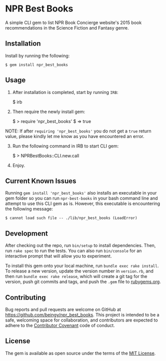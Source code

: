 # NPR Best Books

A simple CLI gem to list NPR Book Concierge website's 2015 book recommendations in the Science Fiction and Fantasy genre.

## Installation

Install by running the following:

    $ gem install npr_best_books

## Usage

1) After installation is completed, start by running `IRB`:

    $ irb

2) Then require the newly install gem:

    $ > require 'npr_best_books'
    $  => true

NOTE: If after `requiring 'npr_best_books'` you do not get a `true` return value, please kindly let me know as you have encountered an error.

3) Run the following command in IRB to start CLI gem:

    $ > NPRBestBooks::CLI.new.call

4) Enjoy.

## Current Known Issues

Running `gem install 'npr_best_books'` also installs an executable in your gem folder so you can run `npr-best-books` in your bash command line and attempt to use this CLI gem as is.  However, this executable is encountering the following message:

    $ cannot load such file -- ./lib/npr_best_books (LoadError)

## Development

After checking out the repo, run `bin/setup` to install dependencies. Then, run `rake spec` to run the tests. You can also run `bin/console` for an interactive prompt that will allow you to experiment.

To install this gem onto your local machine, run `bundle exec rake install`. To release a new version, update the version number in `version.rb`, and then run `bundle exec rake release`, which will create a git tag for the version, push git commits and tags, and push the `.gem` file to [rubygems.org](https://rubygems.org).

## Contributing

Bug reports and pull requests are welcome on GitHub at https://github.com/beingy/npr_best_books. This project is intended to be a safe, welcoming space for collaboration, and contributors are expected to adhere to the [Contributor Covenant](http://contributor-covenant.org) code of conduct.


## License

The gem is available as open source under the terms of the [MIT License](http://opensource.org/licenses/MIT).
